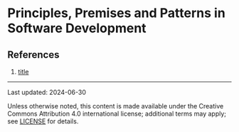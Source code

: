 # Principles, Premises and Patterns in Software Development


## References

1) <a name="r1"/>[title](https://link)


----

Last updated: 2024-06-30

Unless otherwise noted, this content is made available under the Creative Commons Attribution 4.0 international license;
additional terms may apply; see [LICENSE](../LICENSE) for details.
